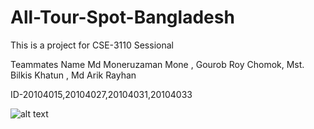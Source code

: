 # All-Tour-Spot-Bangladesh
This is a project for CSE-3110 Sessional

Teammates Name Md Moneruzaman Mone , Gourob Roy Chomok, Mst. Bilkis Khatun , Md Arik Rayhan

ID-20104015,20104027,20104031,20104033

![alt text](https://github.com/mdarikrayhan/All-Tour-Spot-Bangladesh/blob/main/upload/Demo%20Pictures%20Of%20Project/1_Header_of_Home_Page.png)
